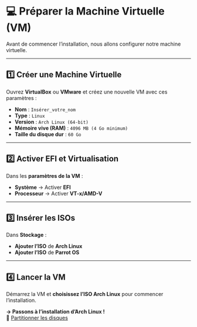 # 💻 Préparer la Machine Virtuelle (VM)

Avant de commencer l’installation, nous allons configurer notre machine virtuelle.

---

## 1️⃣ **Créer une Machine Virtuelle**
Ouvrez **VirtualBox** ou **VMware** et créez une nouvelle VM avec ces paramètres :

- **Nom** : `Insérer_votre_nom`
- **Type** : `Linux`
- **Version** : `Arch Linux (64-bit)`
- **Mémoire vive (RAM)** : `4096 MB (4 Go minimum)`
- **Taille du disque dur** : `60 Go`

---

## 2️⃣ **Activer EFI et Virtualisation**
Dans les **paramètres de la VM** :
- **Système** → Activer **EFI**
- **Processeur** → Activer **VT-x/AMD-V**

---

## 3️⃣ **Insérer les ISOs**
Dans **Stockage** :
- **Ajouter l’ISO** de **Arch Linux**
- **Ajouter l’ISO** de **Parrot OS**

---

## 4️⃣ **Lancer la VM**
Démarrez la VM et **choisissez l’ISO Arch Linux** pour commencer l’installation.

**→ Passons à l’installation d’Arch Linux !**  
📌 [Partitionner les disques](pages/arch/partition_disques.md)
